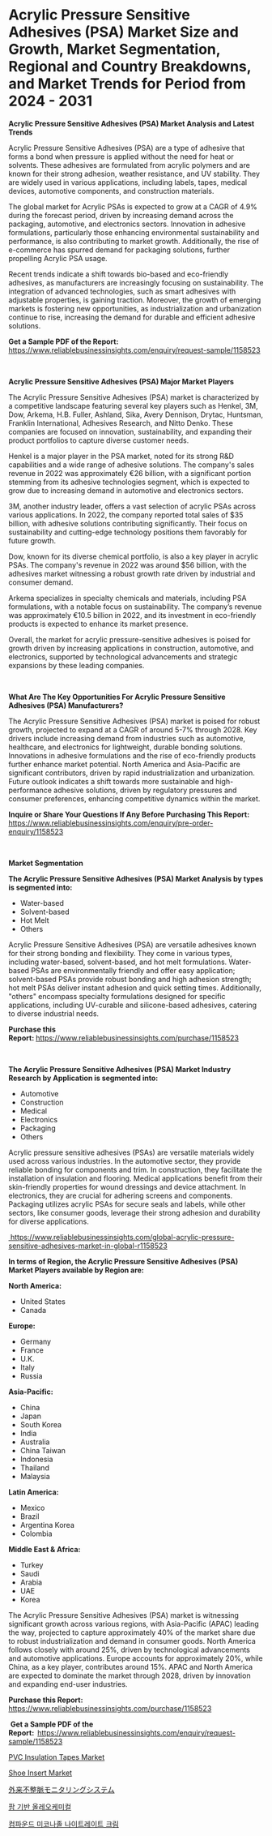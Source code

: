 <p><h1>Acrylic Pressure Sensitive Adhesives (PSA) Market Size and Growth, Market Segmentation, Regional and Country Breakdowns, and Market Trends for Period from 2024 -  2031</h1></p><p><strong>Acrylic Pressure Sensitive Adhesives (PSA) Market Analysis and Latest Trends</strong></p>
<p><p>Acrylic Pressure Sensitive Adhesives (PSA) are a type of adhesive that forms a bond when pressure is applied without the need for heat or solvents. These adhesives are formulated from acrylic polymers and are known for their strong adhesion, weather resistance, and UV stability. They are widely used in various applications, including labels, tapes, medical devices, automotive components, and construction materials.</p><p>The global market for Acrylic PSAs is expected to grow at a CAGR of 4.9% during the forecast period, driven by increasing demand across the packaging, automotive, and electronics sectors. Innovation in adhesive formulations, particularly those enhancing environmental sustainability and performance, is also contributing to market growth. Additionally, the rise of e-commerce has spurred demand for packaging solutions, further propelling Acrylic PSA usage.</p><p>Recent trends indicate a shift towards bio-based and eco-friendly adhesives, as manufacturers are increasingly focusing on sustainability. The integration of advanced technologies, such as smart adhesives with adjustable properties, is gaining traction. Moreover, the growth of emerging markets is fostering new opportunities, as industrialization and urbanization continue to rise, increasing the demand for durable and efficient adhesive solutions.</p></p>
<p><strong>Get a Sample PDF of the Report:&nbsp;</strong> <a href="https://www.reliablebusinessinsights.com/enquiry/request-sample/1158523">https://www.reliablebusinessinsights.com/enquiry/request-sample/1158523</a></p>
<p>&nbsp;</p>
<p><strong>Acrylic Pressure Sensitive Adhesives (PSA) Major Market Players</strong></p>
<p><p>The Acrylic Pressure Sensitive Adhesives (PSA) market is characterized by a competitive landscape featuring several key players such as Henkel, 3M, Dow, Arkema, H.B. Fuller, Ashland, Sika, Avery Dennison, Drytac, Huntsman, Franklin International, Adhesives Research, and Nitto Denko. These companies are focused on innovation, sustainability, and expanding their product portfolios to capture diverse customer needs.</p><p>Henkel is a major player in the PSA market, noted for its strong R&D capabilities and a wide range of adhesive solutions. The company's sales revenue in 2022 was approximately €26 billion, with a significant portion stemming from its adhesive technologies segment, which is expected to grow due to increasing demand in automotive and electronics sectors.</p><p>3M, another industry leader, offers a vast selection of acrylic PSAs across various applications. In 2022, the company reported total sales of $35 billion, with adhesive solutions contributing significantly. Their focus on sustainability and cutting-edge technology positions them favorably for future growth.</p><p>Dow, known for its diverse chemical portfolio, is also a key player in acrylic PSAs. The company's revenue in 2022 was around $56 billion, with the adhesives market witnessing a robust growth rate driven by industrial and consumer demand.</p><p>Arkema specializes in specialty chemicals and materials, including PSA formulations, with a notable focus on sustainability. The company’s revenue was approximately €10.5 billion in 2022, and its investment in eco-friendly products is expected to enhance its market presence.</p><p>Overall, the market for acrylic pressure-sensitive adhesives is poised for growth driven by increasing applications in construction, automotive, and electronics, supported by technological advancements and strategic expansions by these leading companies.</p></p>
<p>&nbsp;</p>
<p><strong>What Are The Key Opportunities For Acrylic Pressure Sensitive Adhesives (PSA) Manufacturers?</strong></p>
<p><p>The Acrylic Pressure Sensitive Adhesives (PSA) market is poised for robust growth, projected to expand at a CAGR of around 5-7% through 2028. Key drivers include increasing demand from industries such as automotive, healthcare, and electronics for lightweight, durable bonding solutions. Innovations in adhesive formulations and the rise of eco-friendly products further enhance market potential. North America and Asia-Pacific are significant contributors, driven by rapid industrialization and urbanization. Future outlook indicates a shift towards more sustainable and high-performance adhesive solutions, driven by regulatory pressures and consumer preferences, enhancing competitive dynamics within the market.</p></p>
<p><strong>Inquire or Share Your Questions If Any Before Purchasing This Report:</strong> <a href="https://www.reliablebusinessinsights.com/enquiry/pre-order-enquiry/1158523">https://www.reliablebusinessinsights.com/enquiry/pre-order-enquiry/1158523</a></p>
<p>&nbsp;</p>
<p><strong>Market Segmentation</strong></p>
<p><strong>The Acrylic Pressure Sensitive Adhesives (PSA) Market Analysis by types is segmented into:</strong></p>
<p><ul><li>Water-based</li><li>Solvent-based</li><li>Hot Melt</li><li>Others</li></ul></p>
<p><p>Acrylic Pressure Sensitive Adhesives (PSA) are versatile adhesives known for their strong bonding and flexibility. They come in various types, including water-based, solvent-based, and hot melt formulations. Water-based PSAs are environmentally friendly and offer easy application; solvent-based PSAs provide robust bonding and high adhesion strength; hot melt PSAs deliver instant adhesion and quick setting times. Additionally, "others" encompass specialty formulations designed for specific applications, including UV-curable and silicone-based adhesives, catering to diverse industrial needs.</p></p>
<p><strong>Purchase this Report:&nbsp;</strong><a href="https://www.reliablebusinessinsights.com/purchase/1158523">https://www.reliablebusinessinsights.com/purchase/1158523</a></p>
<p>&nbsp;</p>
<p><strong>The Acrylic Pressure Sensitive Adhesives (PSA) Market Industry Research by Application is segmented into:</strong></p>
<p><ul><li>Automotive</li><li>Construction</li><li>Medical</li><li>Electronics</li><li>Packaging</li><li>Others</li></ul></p>
<p><p>Acrylic pressure sensitive adhesives (PSAs) are versatile materials widely used across various industries. In the automotive sector, they provide reliable bonding for components and trim. In construction, they facilitate the installation of insulation and flooring. Medical applications benefit from their skin-friendly properties for wound dressings and device attachment. In electronics, they are crucial for adhering screens and components. Packaging utilizes acrylic PSAs for secure seals and labels, while other sectors, like consumer goods, leverage their strong adhesion and durability for diverse applications.</p></p>
<p><a href="https://www.reliablebusinessinsights.com/global-acrylic-pressure-sensitive-adhesives-market-in-global-r1158523">&nbsp;https://www.reliablebusinessinsights.com/global-acrylic-pressure-sensitive-adhesives-market-in-global-r1158523</a></p>
<p><strong>In terms of Region, the Acrylic Pressure Sensitive Adhesives (PSA) Market Players available by Region are:</strong></p>
<p>
    <p> <strong> North America: </strong>
        <ul>
            <li>United States</li>
            <li>Canada</li>
        </ul>
        </p> 
    <p> <strong> Europe: </strong>
        <ul>
            <li>Germany</li>
            <li>France</li>
            <li>U.K.</li>
            <li>Italy</li>
            <li>Russia</li>
        </ul>
        </p> 
    <p> <strong> Asia-Pacific: </strong>
        <ul>
            <li>China</li>
            <li>Japan</li>
            <li>South Korea</li>
            <li>India</li>
            <li>Australia</li>
            <li>China Taiwan</li>
            <li>Indonesia</li>
            <li>Thailand</li>
            <li>Malaysia</li>
        </ul>
        </p> 
    <p> <strong> Latin America: </strong>
        <ul>
            <li>Mexico</li>
            <li>Brazil</li>
            <li>Argentina Korea</li>
            <li>Colombia</li>
        </ul>
        </p> 
    <p> <strong> Middle East & Africa: </strong>
        <ul>
            <li>Turkey</li>
            <li>Saudi</li>
            <li>Arabia</li>
            <li>UAE</li>
            <li>Korea</li>
        </ul>
    </p>
    </p>
<p><p>The Acrylic Pressure Sensitive Adhesives (PSA) market is witnessing significant growth across various regions, with Asia-Pacific (APAC) leading the way, projected to capture approximately 40% of the market share due to robust industrialization and demand in consumer goods. North America follows closely with around 25%, driven by technological advancements and automotive applications. Europe accounts for approximately 20%, while China, as a key player, contributes around 15%. APAC and North America are expected to dominate the market through 2028, driven by innovation and expanding end-user industries.</p></p>
<p><strong>Purchase this Report: </strong><a href="https://www.reliablebusinessinsights.com/purchase/1158523">https://www.reliablebusinessinsights.com/purchase/1158523</a></p>
<p>&nbsp;<strong>Get a Sample PDF of the Report:&nbsp;&nbsp;</strong><a href="https://www.reliablebusinessinsights.com/enquiry/request-sample/1158523">https://www.reliablebusinessinsights.com/enquiry/request-sample/1158523</a></p>
<p><strong></strong></p>
<p><p><a href="https://issuu.com/reportprime-2/docs/pvc-insulation-tapes-market-size-20_5d9f8f322abea9">PVC Insulation Tapes Market</a></p><p><a href="https://www.linkedin.com/pulse/global-shoe-insert-market-focus-application-end-use-industry-p9mve?trackingId=8D4HL7IdT3u%2FbppC%2FF6w5Q%3D%3D">Shoe Insert Market</a></p><p><a href="https://medium.com/@olyy49keyt/ambulatory-arrhythmia-monitoring-systems-market-%E3%81%AF-%E3%82%B3%E3%82%B9%E3%83%88%E7%AE%A1%E7%90%86%E3%81%A8%E5%8A%B9%E7%8E%87%E5%90%91%E4%B8%8A%E3%82%92%E5%84%AA%E5%85%88%E3%81%97%E3%81%BE%E3%81%99-3834187158bf">外来不整脈モニタリングシステム</a></p><p><a href="https://medium.com/@eva.gronbech/%EC%8B%A0%ED%9D%A5-%ED%8C%9C-%EA%B8%B0%EB%B0%98-%EC%98%AC%EB%9D%BC%EC%9C%A0%ED%99%94%ED%95%99-%EC%8B%9C%EC%9E%A5-%EA%B8%B0%ED%9A%8C-2024%EB%85%84%EB%B6%80%ED%84%B0-2031%EB%85%84%EA%B9%8C%EC%A7%80-%ED%88%AC%EC%9E%90%EC%9E%90-%EB%B0%8F-%EC%9D%B4%ED%95%B4%EA%B4%80%EA%B3%84%EC%9E%90%EB%A5%BC-%EC%9C%84%ED%95%9C-%EC%8B%9C%EC%9E%A5-%EB%B6%84%EC%84%9D-%EC%98%88%EC%B8%A1-ddc4738cfece">팜 기반 올레오케미컬</a></p><p><a href="https://medium.com/@eva.gronbech/%EB%B3%B5%ED%95%A9-%EB%AF%B8%EC%BD%94%EB%82%98%EC%A1%B8-%EC%A7%88%EC%82%B0-%ED%81%AC%EB%A6%BC-%EC%8B%9C%EC%9E%A5-%EB%8F%99%ED%96%A5-%ED%83%90%EC%83%89-2024%EB%85%84%EB%B6%80%ED%84%B0-2031%EB%85%84%EA%B9%8C%EC%A7%80-%EB%B3%B5%ED%95%A9-%EB%AF%B8%EC%BD%94%EB%82%98%EC%A1%B8-%EC%A7%88%EC%82%B0-%ED%81%AC%EB%A6%BC-%EC%8B%9C%EC%9E%A5%EC%9D%98-%EC%88%98%EC%9D%B5-%EB%B6%84%EC%84%9D-%EB%B0%8F-%EC%84%B1%EC%9E%A5-%EC%A0%84%EB%A7%9D-54fd4f4465bb">컴파운드 미코나졸 나이트레이트 크림</a></p></p>